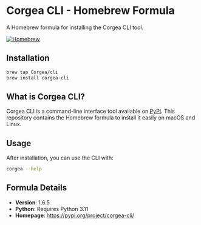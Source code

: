 # Corgea CLI - Homebrew Formula

A Homebrew formula for installing the Corgea CLI tool.

[![Homebrew](https://img.shields.io/badge/Homebrew-Formula-blue.svg)](https://brew.sh/)

## Installation

```bash
brew tap Corgea/cli
brew install corgea-cli
```

## What is Corgea CLI?

Corgea CLI is a command-line interface tool available on [PyPI](https://pypi.org/project/corgea-cli/). This repository contains the Homebrew formula to install it easily on macOS and Linux.

## Usage

After installation, you can use the CLI with:

```bash
corgea --help
```

## Formula Details

- **Version**: 1.6.5
- **Python**: Requires Python 3.11
- **Homepage**: https://pypi.org/project/corgea-cli/
